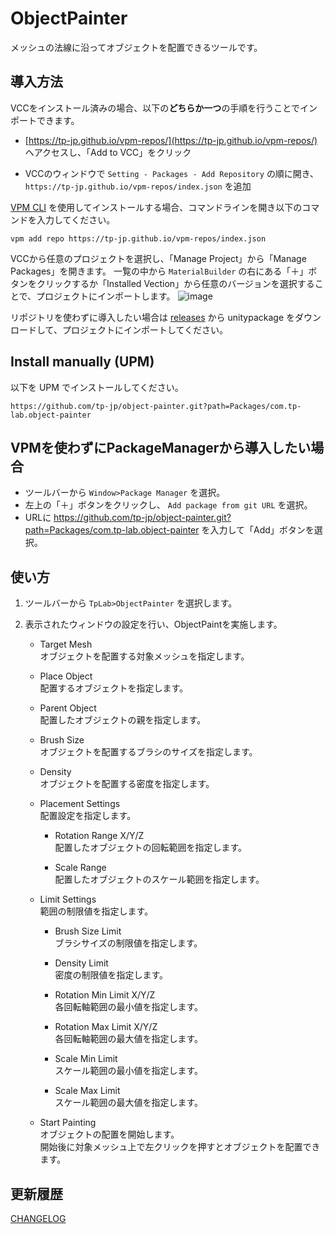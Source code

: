 # ObjectPainter

メッシュの法線に沿ってオブジェクトを配置できるツールです。

## 導入方法

VCCをインストール済みの場合、以下の**どちらか一つ**の手順を行うことでインポートできます。

- [https://tp-jp.github.io/vpm-repos/](https://tp-jp.github.io/vpm-repos/) へアクセスし、「Add to VCC」をクリック

- VCCのウィンドウで `Setting - Packages - Add Repository` の順に開き、 `https://tp-jp.github.io/vpm-repos/index.json` を追加

[VPM CLI](https://vcc.docs.vrchat.com/vpm/cli/) を使用してインストールする場合、コマンドラインを開き以下のコマンドを入力してください。

```
vpm add repo https://tp-jp.github.io/vpm-repos/index.json
```

VCCから任意のプロジェクトを選択し、「Manage Project」から「Manage Packages」を開きます。
一覧の中から `MaterialBuilder` の右にある「＋」ボタンをクリックするか「Installed Vection」から任意のバージョンを選択することで、プロジェクトにインポートします。
![image](https://github.com/user-attachments/assets/1aed6aed-c56d-43a8-8e92-4100583ba43f)

リポジトリを使わずに導入したい場合は [releases](https://github.com/tp-jp/object-painter/releases) から unitypackage をダウンロードして、プロジェクトにインポートしてください。

## Install manually (UPM)

以下を UPM でインストールしてください。
```
https://github.com/tp-jp/object-painter.git?path=Packages/com.tp-lab.object-painter
```

## VPMを使わずにPackageManagerから導入したい場合

- ツールバーから `Window>Package Manager` を選択。
- 左上の「＋」ボタンをクリックし、 `Add package from git URL` を選択。
- URLに https://github.com/tp-jp/object-painter.git?path=Packages/com.tp-lab.object-painter を入力して「Add」ボタンを選択。


## 使い方

1. ツールバーから `TpLab>ObjectPainter` を選択します。

2. 表示されたウィンドウの設定を行い、ObjectPaintを実施します。

   - Target Mesh     
     オブジェクトを配置する対象メッシュを指定します。

   - Place Object  
     配置するオブジェクトを指定します。

   - Parent Object  
     配置したオブジェクトの親を指定します。
     
   - Brush Size  
     オブジェクトを配置するブラシのサイズを指定します。
     
   - Density  
     オブジェクトを配置する密度を指定します。

   - Placement Settings  
     配置設定を指定します。

     - Rotation Range X/Y/Z  
       配置したオブジェクトの回転範囲を指定します。

     - Scale Range  
       配置したオブジェクトのスケール範囲を指定します。

   - Limit Settings  
    範囲の制限値を指定します。

     - Brush Size Limit  
       ブラシサイズの制限値を指定します。

     - Density Limit  
       密度の制限値を指定します。

     - Rotation Min Limit X/Y/Z  
       各回転軸範囲の最小値を指定します。

     - Rotation Max Limit X/Y/Z  
       各回転軸範囲の最大値を指定します。

     - Scale Min Limit  
       スケール範囲の最小値を指定します。

     - Scale Max Limit  
       スケール範囲の最大値を指定します。

   - Start Painting  
     オブジェクトの配置を開始します。  
     開始後に対象メッシュ上で左クリックを押すとオブジェクトを配置できます。

## 更新履歴

[CHANGELOG](CHANGELOG.md)

